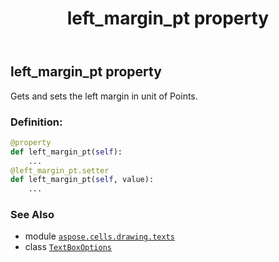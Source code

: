 ﻿---
title: left_margin_pt property
second_title: Aspose.Cells for Python via .NET API References
description: 
type: docs
weight: 50
url: /aspose.cells.drawing.texts/textboxoptions/left_margin_pt/
is_root: false
---

## left_margin_pt property


Gets and sets the left margin in unit of Points.
### Definition:
```python
@property
def left_margin_pt(self):
    ...
@left_margin_pt.setter
def left_margin_pt(self, value):
    ...
```

### See Also
* module [`aspose.cells.drawing.texts`](../../)
* class [`TextBoxOptions`](/cells/python-net/aspose.cells.drawing.texts/textboxoptions)
